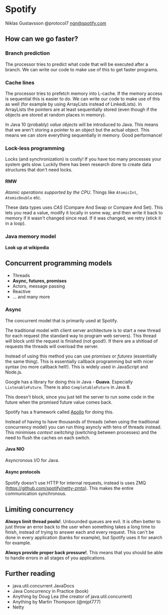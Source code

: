 # Spotify

Niklas Gustavsson
@protocol7
ngn@spotify.com

## How can we go faster?

### Branch prediction

The processor tries to predict what code that will be executed after a branch. We can write our code to make use of this to get faster programs.

### Cache lines

The processor tries to prefetch memory into L-cache. If the memory access is sequential this is easier to do. We can write our code to make use of this as well (for example by using ArrayLists instead of LinkedLists). In ArrayLists the pointers are at least sequentially stored (even though if the objects are stored at random places in memory).

In Java 10 (probably) *value objects* will be introduced to Java. This means that we aren't storing a pointer to an object but the actual object. This means we can store everything sequentially in memory. Good performance!

### Lock-less programming

Locks (and synchronization) is costly! If you have too many processes your system gets slow. Luckily there has been research done to create data structures that don't need locks. 

#### RMW

*Atomic operations supported by the CPU*. Things like `AtomicInt`, `AtomicDouble` etc.

These data types uses *CAS* (Compare And Swap or Compare And Set). This lets you read a value, modify it locally in some way, and then write it back to memory if it wasn't changed since read. If it was changed, we retry (stick it in a loop).

### Java memory model

**Look up at wikipedia**

## Concurrent programming models

* Threads
* **Async, futures, promises**
* Actors, message passing
* Reactive
* ... and many more

### Async

The concurrent model that is primarily used at Spotify.

The traditional model with client server architecture is to start a new thread for each request (the standard way to program web servers). This thread will block until the request is finished (not good!). If there are a shitload of requests the threads will overload the server.

Instead of using this method you can use *promises* or *futures* (essentially the same thing). This is essentially callback programming but with nicer syntax (no more callback hell!). This is widely used in JavaScript and Node.js.

Google has a library for doing this in Java - **Guava**. Especially `ListenableFuture`. There is also `CompletableFuture` in Java 8.

This doesn't block, since you just tell the server to run some code in the future when the promised future value comes back.

Spotify has a framework called [Apollo](https://github.com/spotify/apollo) for doing this.

Instead of having to have thousands of threads (when using the traditional concurrency model) you can run thing asyncly with tens of threads instead. This minimises *context switching* (switching between processes) and the need to flush the caches on each switch.

#### Java NIO

Asyncronous I/O for Java.

#### Async protocols

Spotify doesn't use HTTP for internal requests, instead is uses ZMQ (https://github.com/spotify/netty-zmtp). This makes the entire communication synchronous.

## Limiting concurrency

**Always limit thread pools!**. Unbounded queues are evil. It is often better to just throw an error back to the user when something takes a long time to finish, instead of trying to answer each and every request. This can't be done in every application (banks for example), but Spotify uses it for search for example.

**Always provide proper back pressure!**. This means that you should be able to handle errors in all stages of you applications.

## Further reading

* java.util.concurrent JavaDocs
* Java Concurrency in Practice (book)
* Anything by Doug Lea (the creator of java.util.concurrent)
* Anything by Martin Thompson (@mjpt777)
* Netty

